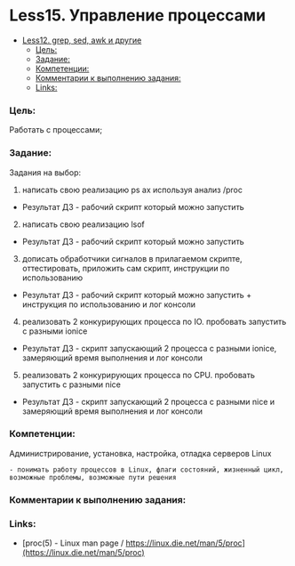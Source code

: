 # Less15. Управление процессами
- [Less12. grep, sed, awk и другие](#less12-grep-sed-awk-и-другие)
    - [Цель:](#цель)
    - [Задание:](#задание)
    - [Компетенции:](#компетенции)
    - [Комментарии к выполнению задания:](#комментарии-к-выполнению-задания)
    - [Links:](#links)

### Цель: 
Работать с процессами;

### Задание:
Задания на выбор:

1. написать свою реализацию ps ax используя анализ /proc

  -  Результат ДЗ - рабочий скрипт который можно запустить

2. написать свою реализацию lsof

  -  Результат ДЗ - рабочий скрипт который можно запустить

3.  дописать обработчики сигналов в прилагаемом скрипте, оттестировать, приложить сам скрипт, инструкции по использованию

  -  Результат ДЗ - рабочий скрипт который можно запустить + инструкция по использованию и лог консоли

4.  реализовать 2 конкурирующих процесса по IO. пробовать запустить с разными ionice

  -  Результат ДЗ - скрипт запускающий 2 процесса с разными ionice, замеряющий время выполнения и лог консоли

5.  реализовать 2 конкурирующих процесса по CPU. пробовать запустить с разными nice

  -  Результат ДЗ - скрипт запускающий 2 процесса с разными nice и замеряющий время выполнения и лог консоли


### Компетенции:
Администрирование, установка, настройка, отладка серверов Linux

    - понимать работу процессов в Linux, флаги состояний, жизненный цикл, возможные проблемы, возможные пути решения


### Комментарии к выполнению задания:

### Links:
- [proc(5) - Linux man page / https://linux.die.net/man/5/proc](https://linux.die.net/man/5/proc)
